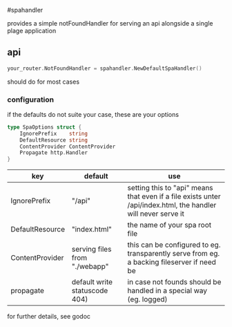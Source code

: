 #spahandler

provides a simple notFoundHandler for serving an api alongside a single plage application


## api

```go
your_router.NotFoundHandler = spahandler.NewDefaultSpaHandler()
```

should do for most cases

### configuration

if the defaults do not suite your case, these are your options

```go
type SpaOptions struct {
	IgnorePrefix    string
	DefaultResource string
	ContentProvider ContentProvider
	Propagate http.Handler
}
```

| key             | default                       | use                                                                                                           |
|-----------------|-------------------------------|---------------------------------------------------------------------------------------------------------------|
| IgnorePrefix    | "/api"                        | setting this to "api" means that even if a file exists unter /api/index.html, the handler will never serve it |
| DefaultResource | "index.html"                  | the name of your spa root file                                                                                |
| ContentProvider | serving files from "./webapp" | this can be configured to eg. transparently serve from eg. a backing fileserver if need be                    |
| propagate       | default write statuscode 404) | in case not founds should be handled in a special way (eg. logged)        

for further details, see godoc